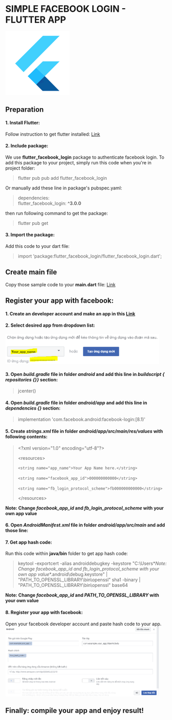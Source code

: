 # SIMPLE FACEBOOK LOGIN - FLUTTER APP
<img src="./flutter.png" width="200" alt="Flutter icon" title="Flutter is awesome!">



## Preparation
#### 1. Install Flutter:<br>
Follow instruction to get flutter installed: [Link](https://flutter.dev/docs/get-started/install)

#### 2. Include package:<br>
We use **flutter_facebook_login** package to authenticate facebook login. To add this package to your project, simply run this code when you're in project folder:
> flutter pub pub add flutter_facebook_login

Or manually add these line in package's pubspec.yaml:
> dependencies:<br>
>   flutter_facebook_login: **^3.0.0**<br>

then run following command to get the package:
> flutter pub get

#### 3. Import the package:<br>
Add this code to your dart file:
> import 'package:flutter_facebook_login/flutter_facebook_login.dart';



## Create main file
Copy those sample code to your **main.dart** file: [Link](https://pub.dev/packages/flutter_facebook_login/example)



## Register your app with facebook:
#### 1. Create an developer account and make an app in this [Link](https://developers.facebook.com/docs/facebook-login/android)
#### 2. Select desired app from dropdown list:<br>
<img src="./1.PNG" width="480" alt="Select app" title="Select app">

#### 3. Open *build.gradle* file in folder *android* and add this line in *buildscript { repositories {}}* section:
> jcenter() 
 
#### 4. Open *build.gradle* file in folder *android/app* and add this line in *dependencies {}* section:
> implementation 'com.facebook.android:facebook-login:[8.1)'
 
#### 5. Create *strings.xml* file in folder *android/app/src/main/res/values* with following contents:
> \<?xml version="1.0" encoding="utf-8"?>
> 
> \<resources>
> 
>     <string name="app_name">Your App Name here.</string>
>     
>     <string name="facebook_app_id">000000000000</string>
>     
>     <string name="fb_login_protocol_scheme">fb000000000000</string>
>     
> \</resources>

**Note: Change *facebook_app_id* and *fb_login_protocol_scheme* with your own app value**

#### 6. Open *AndroidManifest.xml* file in folder *android/app/src/main* and add those line:
> <meta-data android:name="com.facebook.sdk.ApplicationId"
>     android:value="@string/facebook_app_id"/>
> 
> <activity android:name="com.facebook.FacebookActivity"
>     android:configChanges=
>             "keyboard|keyboardHidden|screenLayout|screenSize|orientation"
>     android:label="@string/app_name" />
> 
> <activity
>     android:name="com.facebook.CustomTabActivity"
>     android:exported="true">
>     <intent-filter>
>         <action android:name="android.intent.action.VIEW" />
>         <category android:name="android.intent.category.DEFAULT" />
>         <category android:name="android.intent.category.BROWSABLE" />
>         <data android:scheme="@string/fb_login_protocol_scheme" />
>     </intent-filter>
> </activity>

#### 7. Get app hash code:
Run this code within **java/bin** folder to get app hash code:
> keytool -exportcert -alias androiddebugkey -keystore "C:\Users\**Note: Change *facebook_app_id* and *fb_login_protocol_scheme* with your own app value**\.android\debug.keystore" | "PATH_TO_OPENSSL_LIBRARY\bin\openssl" sha1 -binary | "PATH_TO_OPENSSL_LIBRARY\bin\openssl" base64

**Note: Change *facebook_app_id* and *PATH_TO_OPENSSL_LIBRARY* with your own value**

#### 8. Register your app with facebook:
Open your facebook developer account and paste hash code to your app.<br>
<img src="./2.PNG" width="480" alt="Register app" title="Register app">



## Finally: compile your app and enjoy result!
